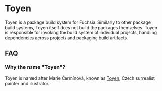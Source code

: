 # Toyen

Toyen is a package build system for Fuchsia. Similarly to other package build
systems, Toyen itself does not build the packages themselves. Toyen is
responsible for invoking the build system of individual projects, handling
dependencies across projects and packaging build artifacts.

## FAQ

### Why the name "Toyen"?

Toyen is named after Marie Čermínová, known as
[Toyen](https://en.wikipedia.org/wiki/Toyen), Czech surrealist painter and
illustrator.
